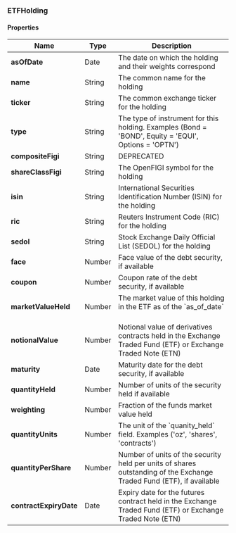 
[//]: # (CLASS:ETFHolding)

[//]: # (KIND:object)

### ETFHolding

#### Properties

[//]: # (START_DEFINITION)

Name | Type | Description
------------ | ------------- | -------------
**asOfDate** | Date | The date on which the holding and their weights correspond &nbsp;
**name** | String | The common name for the holding &nbsp;
**ticker** | String | The common exchange ticker for the holding &nbsp;
**type** | String | The type of instrument for this holding.  Examples (Bond &#x3D; &#39;BOND&#39;, Equity &#x3D; &#39;EQUI&#39;, Options &#x3D; &#39;OPTN&#39;) &nbsp;
**compositeFigi** | String | DEPRECATED &nbsp;
**shareClassFigi** | String | The OpenFIGI symbol for the holding &nbsp;
**isin** | String | International Securities Identification Number (ISIN) for the holding &nbsp;
**ric** | String | Reuters Instrument Code (RIC) for the holding &nbsp;
**sedol** | String | Stock Exchange Daily Official List (SEDOL) for the holding &nbsp;
**face** | Number | Face value of the debt security, if available &nbsp;
**coupon** | Number | Coupon rate of the debt security, if available &nbsp;
**marketValueHeld** | Number | The market value of this holding in the ETF as of the &#x60;as_of_date&#x60; &nbsp;
**notionalValue** | Number | Notional value of derivatives contracts held in the Exchange Traded Fund (ETF) or Exchange Traded Note (ETN) &nbsp;
**maturity** | Date | Maturity date for the debt security, if available &nbsp;
**quantityHeld** | Number | Number of units of the security held if available &nbsp;
**weighting** | Number | Fraction of the funds market value held &nbsp;
**quantityUnits** | Number | The unit of the &#x60;quanity_held&#x60; field. Examples (&#39;oz&#39;, &#39;shares&#39;, &#39;contracts&#39;) &nbsp;
**quantityPerShare** | Number | Number of units of the security held per units of shares outstanding of the Exchange Traded Fund (ETF), if available &nbsp;
**contractExpiryDate** | Date | Expiry date for the futures contract held in the Exchange Traded Fund (ETF) or Exchange Traded Note (ETN) &nbsp;

[//]: # (END_DEFINITION)





